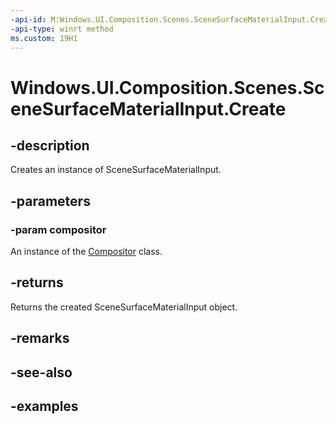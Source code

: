 ```yaml
---
-api-id: M:Windows.UI.Composition.Scenes.SceneSurfaceMaterialInput.Create(Windows.UI.Composition.Compositor)
-api-type: winrt method
ms.custom: 19H1
---
```


<!-- Method syntax.
public SceneSurfaceMaterialInput SceneSurfaceMaterialInput.Create(Compositor compositor)
-->

# Windows.UI.Composition.Scenes.SceneSurfaceMaterialInput.Create

## -description

Creates an instance of SceneSurfaceMaterialInput.



## -parameters
### -param compositor

An instance of the [Compositor](../windows.ui.composition/compositor.md) class.

## -returns

Returns the created SceneSurfaceMaterialInput object.

## -remarks

## -see-also

## -examples

